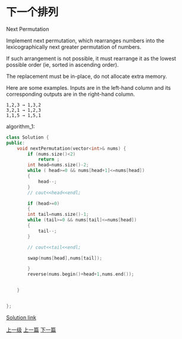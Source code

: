 # 下一个排列
Next Permutation

Implement next permutation, which rearranges numbers into the lexicographically next greater permutation of numbers.

If such arrangement is not possible, it must rearrange it as the lowest possible order (ie, sorted in ascending order).

The replacement must be in-place, do not allocate extra memory.

Here are some examples. Inputs are in the left-hand column and its corresponding outputs are in the right-hand column.
```
1,2,3 → 1,3,2
3,2,1 → 1,2,3
1,1,5 → 1,5,1
```

algorithm_1:
```c++
class Solution {
public:
    void nextPermutation(vector<int>& nums) {
        if (nums.size()<2)
            return ;
        int head=nums.size()-2;
        while ( head>=0 && nums[head+1]<=nums[head])
        {
            head--;
        }
        // cout<<head<<endl;

        if (head>=0)
        {
        int tail=nums.size()-1;
        while (tail>=0 && nums[tail]<=nums[head])
        {
            tail--;
        }

        // cout<<tail<<endl;

        swap(nums[head],nums[tail]);

        }
        reverse(nums.begin()+head+1,nums.end());


    }


};
```

[Solution link](https://leetcode.com/problems/next-permutation/solution/)



[上一级](base.md)
[上一篇](merge_sorted_array.md)
[下一篇](plus_one.md)
